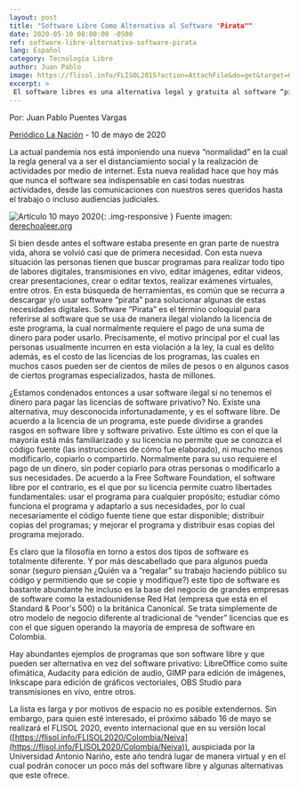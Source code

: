 ```yaml
---
layout: post
title: "Software Libre Como Alternativa al Software "Pirata""
date: 2020-05-10 08:00:00 -0500
ref: software-libre-alternativa-software-pirata
lang: Español
category: Tecnología Libre
author: Juan Pablo
image: https://flisol.info/FLISOL2015?action=AttachFile&do=get&target=QueEsSoftwareLibre.png
excerpt: >
 El software libres es una alternativa legal y gratuita al software “pirata”.
---
```


Por: Juan Pablo Puentes Vargas

[Periódico La Nación](https://www.lanacion.com.co/) - 10 de mayo de 2020

La actual pandemia  nos está imponiendo una nueva “normalidad” en la cual la regla general va a ser el distanciamiento social y la realización de actividades por medio de internet. Esta nueva realidad hace que hoy más que nunca el software sea indispensable en casi todas nuestras actividades, desde las comunicaciones con nuestros seres queridos hasta el trabajo o incluso audiencias judiciales.

![Artículo 10 mayo 2020](https://flisol.info/FLISOL2015?action=AttachFile&do=get&target=QueEsSoftwareLibre.png){: .img-responsive }
Fuente imagen: [derechoaleer.org](http://derechoaleer.org/blog/2014/04/que-es-el-software-libre-infografia.html)

Si bien desde antes el software estaba presente en gran parte de nuestra vida, ahora se volvió casi que de primera necesidad. Con esta nueva situación las personas tienen que buscar programas para realizar todo tipo de labores digitales, transmisiones en vivo, editar imágenes, editar videos, crear presentaciones, crear o editar textos, realizar exámenes virtuales, entre otros. En esta búsqueda de herramientas, es común que se recurra a descargar y/o usar software “pirata” para solucionar algunas de estas necesidades digitales. Software “Pirata” es el término coloquial para referirse al software que se usa de manera ilegal violando la licencia de este programa, la cual normalmente requiere el pago de una suma de dinero para poder usarlo. Precisamente, el motivo principal por el cual las personas usualmente incurren en esta violación a la ley, la cual es delito además, es el costo de las licencias de los programas, las cuales en muchos casos pueden ser de cientos de miles de pesos o en algunos casos de ciertos programas especializados, hasta de millones.

¿Estamos condenados entonces a usar software ilegal si no tenemos el dinero para pagar las licencias de software privativo? No. Existe una alternativa, muy desconocida infortunadamente, y es el software libre. De acuerdo a la licencia de un programa, este puede dividirse a grandes rasgos en software libre y software privativo. Este último es con el que la mayoría está más familiarizado y su licencia no permite que se conozca el código fuente (las instrucciones de cómo fue elaborado), ni mucho menos modificarlo, copiarlo o compartirlo. Normalmente para su uso requiere el pago de un dinero, sin poder copiarlo para otras personas o modificarlo a sus necesidades. De acuerdo a la Free Software Foundation, el software libre por el contrario, es el que por su licencia permite cuatro libertades fundamentales: usar el programa para cualquier propósito; estudiar cómo funciona el programa y adaptarlo a sus necesidades, por lo cual necesariamente el código fuente tiene que estar disponible; distribuir copias del programas; y mejorar el programa y distribuir esas copias del programa mejorado.

Es claro que la filosofía en torno a estos dos tipos de software es totalmente diferente. Y por más descabellado que para algunos pueda sonar (seguro piensan ¿Quién va a “regalar” su trabajo haciendo público su código y permitiendo que se copie y modifique?) este tipo de software es bastante abundante he incluso es la base del negocio de grandes empresas de software como la estadounidense Red Hat (empresa que está en el Standard & Poor's 500) o la británica Canonical. Se trata simplemente de otro modelo de negocio diferente al tradicional de “vender” licencias que es con el que siguen operando la mayoría de empresa de software en Colombia.

Hay abundantes ejemplos de programas que son software libre y que pueden ser alternativa en vez del software privativo: LibreOffice como suite ofimática, Audacity para edición de audio, GIMP para edición de imágenes, Inkscape para edición de gráficos vectoriales, OBS Studio para transmisiones en vivo, entre otros.

La lista es larga y por motivos de espacio no es posible extendernos. Sin embargo, para quien esté interesado, el próximo sábado 16 de mayo se realizará el FLISOL 2020, evento internacional que en su versión local ([https://flisol.info/FLISOL2020/Colombia/Neiva](https://flisol.info/FLISOL2020/Colombia/Neiva)), auspiciada por la Universidad Antonio Nariño, este año tendrá lugar de manera virtual y en el cual podrán conocer un poco más del software libre y algunas alternativas que este ofrece.
